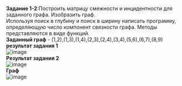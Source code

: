 **Задание 1-2**:Построить матрицу смежности и инцидентности для заданного графа. Изобразить граф.<br>
Используя поиск в глубину и поиск в ширину написать программу, определяющую число компонент связности графа. Методы представляются в виде функций.<br>
**Заданный граф** - (1,2),(1,3),(1,4),(2,3),(2,4),(3,4),(5,6),(6,7),(8,9)<br>
**результат задания 1**<br>
![image](https://github.com/DenisKorpach/University/assets/102619109/3f565ffb-168b-4cb6-afd3-22d0a89fc5c8)<br>
**Результат задания 2**<br>
![image](https://github.com/DenisKorpach/University/assets/102619109/65a991a5-449e-4ae0-81b9-301e0501ce10)<br>
**Граф** <br>
![image](https://github.com/DenisKorpach/University/assets/102619109/60720e8f-bc0e-48a9-abf9-a7b829f092df)



